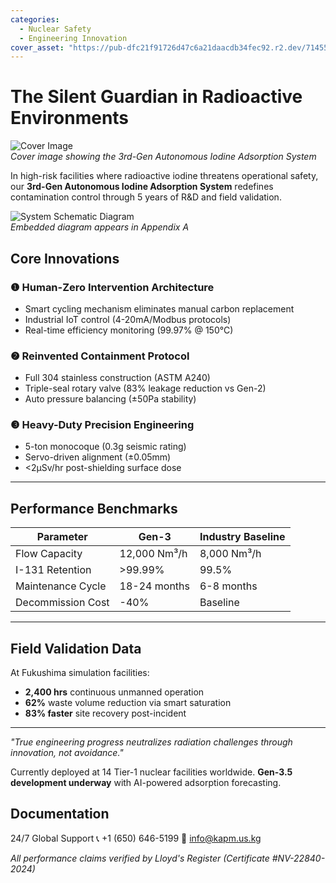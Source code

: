 ```yaml
---
categories:
  - Nuclear Safety
  - Engineering Innovation
cover_asset: "https://pub-dfc21f91726d47c6a21daacdb34fec92.r2.dev/7145552.jpg"
---
```


# The Silent Guardian in Radioactive Environments

![Cover Image](https://pub-dfc21f91726c47c6a21daacdb34fec92.r2.dev/307145250.jpg)  
*Cover image showing the 3rd-Gen Autonomous Iodine Adsorption System*

In high-risk facilities where radioactive iodine threatens operational safety, our **3rd-Gen Autonomous Iodine Adsorption System** redefines contamination control through 5 years of R&D and field validation.

![System Schematic Diagram](https://pub-dfc21f91726c47c6a21daacdb34fec92.r2.dev/system-schematic-v3.png)  
*Embedded diagram appears in Appendix A*

## Core Innovations

### ❶ Human-Zero Intervention Architecture
- Smart cycling mechanism eliminates manual carbon replacement
- Industrial IoT control (4-20mA/Modbus protocols)
- Real-time efficiency monitoring (99.97% @ 150°C)

### ❷ Reinvented Containment Protocol
- Full 304 stainless construction (ASTM A240)
- Triple-seal rotary valve (83% leakage reduction vs Gen-2)
- Auto pressure balancing (±50Pa stability)

### ❸ Heavy-Duty Precision Engineering
- 5-ton monocoque (0.3g seismic rating)
- Servo-driven alignment (±0.05mm)
- <2μSv/hr post-shielding surface dose

---

## Performance Benchmarks

| Parameter         | Gen-3             | Industry Baseline |
|-------------------|-------------------|-------------------|
| Flow Capacity     | 12,000 Nm³/h      | 8,000 Nm³/h       |
| I-131 Retention   | >99.99%           | 99.5%             |
| Maintenance Cycle | 18-24 months      | 6-8 months        |
| Decommission Cost | -40%              | Baseline          |

---

## Field Validation Data
At Fukushima simulation facilities:
- **2,400 hrs** continuous unmanned operation
- **62%** waste volume reduction via smart saturation
- **83% faster** site recovery post-incident

---

*"True engineering progress neutralizes radiation challenges through innovation, not avoidance."*

Currently deployed at 14 Tier-1 nuclear facilities worldwide. **Gen-3.5 development underway** with AI-powered adsorption forecasting.

## Documentation

24/7 Global Support
📞 +1 (650) 646-5199
📧 [info@kapm.us.kg](mailto:info@kapm.us.kg)

*All performance claims verified by Lloyd's Register (Certificate #NV-22840-2024)*